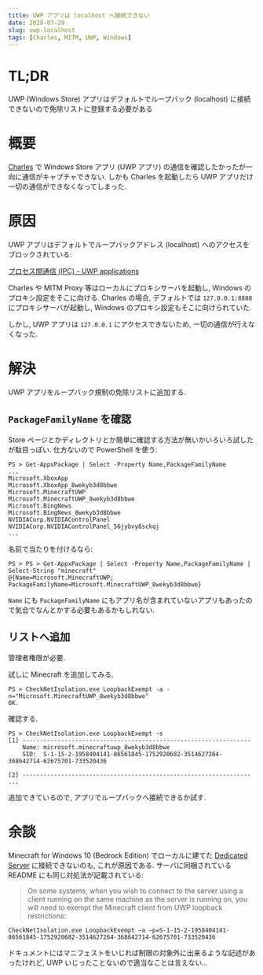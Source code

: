 ```yaml
---
title: UWP アプリは localhost へ接続できない
date: 2020-07-29
slug: uwp-localhost
tags: [Charles, MITM, UWP, Windows]
---
```


# TL;DR

UWP (Windows Store) アプリはデフォルトでループバック (localhost) に接続できないので免除リストに登録する必要がある

# 概要

[Charles](https://www.charlesproxy.com/) で Windows Store アプリ (UWP アプリ) の通信を確認したかったが一向に通信がキャプチャできない. しかも Charles を起動したら UWP アプリだけ一切の通信ができなくなってしまった.

# 原因

UWP アプリはデフォルトでループバックアドレス (localhost) へのアクセスをブロックされている:

[プロセス間通信 (IPC) - UWP applications](https://docs.microsoft.com/ja-jp/windows/uwp/communication/interprocess-communication#loopback)

Charles や MITM Proxy 等はローカルにプロキシサーバを起動し, Windows のプロキシ設定をそこに向ける. Charles の場合, デフォルトでは `127.0.0.1:8888` にプロキシサーバが起動し, Windows のプロキシ設定もそこに向けられていた.

しかし, UWP アプリは `127.0.0.1` にアクセスできないため, 一切の通信が行えなくなった.

# 解決

UWP アプリをループバック規制の免除リストに追加する.

## `PackageFamilyName` を確認

Store ページとかディレクトリとか簡単に確認する方法が無いかいろいろ試したが駄目っぽい. 仕方ないので PowerShell を使う:

```
PS > Get-AppxPackage | Select -Property Name,PackageFamilyName
...
Microsoft.XboxApp                                  Microsoft.XboxApp_8wekyb3d8bbwe
Microsoft.MinecraftUWP                             Microsoft.MinecraftUWP_8wekyb3d8bbwe
Microsoft.BingNews                                 Microsoft.BingNews_8wekyb3d8bbwe
NVIDIACorp.NVIDIAControlPanel                      NVIDIACorp.NVIDIAControlPanel_56jybvy8sckqj
...
```

名前で当たりを付けるなら:

```
PS > PS > Get-AppxPackage | Select -Property Name,PackageFamilyName | Select-String "minecraft"
@{Name=Microsoft.MinecraftUWP; PackageFamilyName=Microsoft.MinecraftUWP_8wekyb3d8bbwe}
```

`Name` にも `PackageFamilyName` にもアプリ名が含まれていないアプリもあったので気合でなんとかする必要もあるかもしれない.

## リストへ追加

管理者権限が必要.

試しに Minecraft を追加してみる.

```
PS > CheckNetIsolation.exe LoopbackExempt -a -n="Microsoft.MinecraftUWP_8wekyb3d8bbwe"
OK.
```

確認する.

```
PS > CheckNetIsolation.exe LoopbackExempt -s
[1] -----------------------------------------------------------------
    Name: microsoft.minecraftuwp_8wekyb3d8bbwe
    SID:  S-1-15-2-1958404141-86561845-1752920682-3514627264-368642714-62675701-733520436

[2] -----------------------------------------------------------------
...
```

追加できているので, アプリでループバックへ接続できるか試す.

# 余談

Minecraft for Windows 10 (Bedrock Edition) でローカルに建てた [Dedicated Server](https://www.minecraft.net/en-us/download/server/bedrock/) に接続できないのも, これが原因である. サーバに同梱されている README にも同じ対処法が記載されている:

> On some systems, when you wish to connect to the server using a client running on the same machine as the server is running on, you will need to exempt the Minecraft client from UWP loopback restrictions:

```
CheckNetIsolation.exe LoopbackExempt –a –p=S-1-15-2-1958404141-86561845-1752920682-3514627264-368642714-62675701-733520436
```

ドキュメントにはマニフェストをいじれば制限の対象外に出来るような記述があったけれど, UWP いじったことないので適当なことは言えない...
